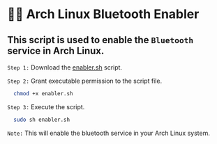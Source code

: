# :man_technologist: Arch Linux Bluetooth Enabler

## This script is used to enable the `Bluetooth` service in Arch Linux. 

`Step 1:` Download the [enabler.sh](/enabler.sh) script.

`Step 2:` Grant executable permission to the script file.
```bash
  chmod +x enabler.sh
```

`Step 3:` Execute the script.
```bash
  sudo sh enabler.sh
```
`Note:` This will enable the bluetooth service in your Arch Linux system.
